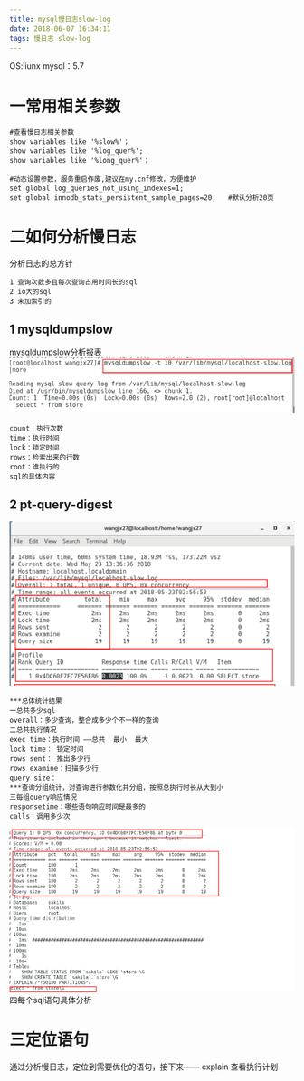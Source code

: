 ```yaml
---
title: mysql慢日志slow-log
date: 2018-06-07 16:34:11
tags: 慢日志 slow-log
---
```


OS:liunx  mysql：5.7

# 一常用相关参数
```
#查看慢日志相关参数
show variables like '%slow%'；  
show variables like '%log_quer%';
show variables like '%long_quer%'；

#动态设置参数，服务重启作废,建议在my.cnf修改，方便维护
set global log_queries_not_using_indexes=1;
set global innodb_stats_persistent_sample_pages=20;   #默认分析20页
```
# 二如何分析慢日志
分析日志的总方针
```
1 查询次数多且每次查询占用时间长的sql
2 io大的sql 
3 未加索引的  
```
## 1 mysqldumpslow
mysqldumpslow分析报表
![image](https://raw.githubusercontent.com/Jaki0615/PIC/master/sql5.png)
```
count：执行次数
time：执行时间
lock：锁定时间
rows：检索出来的行数
root：谁执行的
sql的具体内容
```

## 2 pt-query-digest
![image](https://raw.githubusercontent.com/Jaki0615/PIC/master/sql6.png)
```
***总体统计结果
一总共多少sql
overall：多少查询，整合成多少个不一样的查询
二总共执行情况
exec time：执行时间 ——总共  最小  最大
lock time： 锁定时间
rows sent： 推出多少行
rows examine：扫描多少行
query size：
***查询分组统计，对查询进行参数化并分组，按照总执行时长从大到小
三每组query响应情况
responsetime：哪些语句响应时间是最多的
calls：调用多少次
```
![image](https://raw.githubusercontent.com/Jaki0615/PIC/master/sql7.png)
四每个sql语句具体分析


# 三定位语句
通过分析慢日志，定位到需要优化的语句，接下来——
explain 查看执行计划